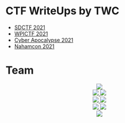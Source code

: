 # CTF WriteUps by TWC

* [SDCTF 2021](sdctf_2021/README.md)
* [WPICTF 2021](wpictf_2021/README.md)
* [Cyber Apocalypse 2021](cyber_apocalypse_2021/README.md)
* [Nahamcon 2021](nahamcon_2021/README.md)

# Team

<p align="center">
    <a href="https://twitter.com/iamavu">
        <img src="https://dabuttonfactory.com/button.png?t=AVA&f=Roboto&ts=26&tc=000&hp=45&vp=20&w=250&h=60&c=5&bgt=unicolored&bgc=0ff">
    </a>
    <br>
    <a href="https://twitter.com/TBobbysox">
        <img src="https://dabuttonfactory.com/button.png?t=BOBBYSOX&f=Roboto&ts=26&tc=000&hp=45&vp=20&w=250&h=60&c=5&bgt=unicolored&bgc=0ff">
    </a>
    <a href="https://twitter.com/chronocruz_exe">
        <img src="https://dabuttonfactory.com/button.png?t=CHRONOCRUZ&f=Roboto&ts=26&tc=000&hp=45&vp=20&w=250&h=60&c=5&bgt=unicolored&bgc=0ff">
    </a>
    <br>
    <a href="https://twitter.com/pwnlegend">
        <img src="https://dabuttonfactory.com/button.png?t=LEGEND&f=Roboto&ts=26&tc=000&hp=45&vp=20&w=250&h=60&c=5&bgt=unicolored&bgc=0ff">
    </a>
    <a href="https://twitter.com/nigamelastic">
        <img src="https://dabuttonfactory.com/button.png?t=NIGAMELASTIC&f=Roboto&ts=26&tc=000&hp=45&vp=20&w=250&h=60&c=5&bgt=unicolored&bgc=0ff">
    </a>
    <br>
    <a href="https://www.linkedin.com/in/sami-chakrouns">
        <img src="https://dabuttonfactory.com/button.png?t=STARRYLORD&f=Roboto&ts=26&tc=000&hp=45&vp=20&w=250&h=60&c=5&bgt=unicolored&bgc=0ff">
    </a>
    <a href="https://twitter.com/Tanishq1905">
        <img src="https://dabuttonfactory.com/button.png?t=TAZ&f=Roboto&ts=26&tc=000&hp=45&vp=20&w=250&h=60&c=5&bgt=unicolored&bgc=0ff">
    </a>
    <br>
    <a href="https://twitter.com/thewhiteh4t">
        <img src="https://dabuttonfactory.com/button.png?t=THEWHITEH4T&f=Roboto&ts=26&tc=000&hp=45&vp=20&w=250&h=60&c=5&bgt=unicolored&bgc=0ff">
    </a>
</p>
